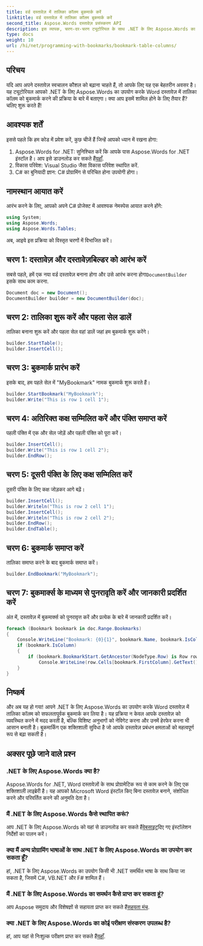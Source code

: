 ```yaml
---
title: वर्ड दस्तावेज़ में तालिका कॉलम बुकमार्क करें
linktitle: वर्ड दस्तावेज़ में तालिका कॉलम बुकमार्क करें
second_title: Aspose.Words दस्तावेज़ प्रसंस्करण API
description: इस व्यापक, चरण-दर-चरण ट्यूटोरियल के साथ .NET के लिए Aspose.Words का उपयोग करके Word दस्तावेज़ में तालिका कॉलम को बुकमार्क करना सीखें।
type: docs
weight: 10
url: /hi/net/programming-with-bookmarks/bookmark-table-columns/
---
```

## परिचय

यदि आप अपने दस्तावेज़ स्वचालन कौशल को बढ़ाना चाहते हैं, तो आपके लिए यह एक बेहतरीन अवसर है। यह ट्यूटोरियल आपको .NET के लिए Aspose.Words का उपयोग करके Word दस्तावेज़ में तालिका कॉलम को बुकमार्क करने की प्रक्रिया के बारे में बताएगा। क्या आप इसमें शामिल होने के लिए तैयार हैं? चलिए शुरू करते हैं!

## आवश्यक शर्तें

इससे पहले कि हम कोड में प्रवेश करें, कुछ चीजें हैं जिन्हें आपको ध्यान में रखना होगा:

1.  Aspose.Words for .NET: सुनिश्चित करें कि आपके पास Aspose.Words for .NET इंस्टॉल है। आप इसे डाउनलोड कर सकते हैं[यहाँ](https://releases.aspose.com/words/net/).
2. विकास परिवेश: Visual Studio जैसा विकास परिवेश स्थापित करें.
3. C# का बुनियादी ज्ञान: C# प्रोग्रामिंग से परिचित होना उपयोगी होगा।

## नामस्थान आयात करें

आरंभ करने के लिए, आपको अपने C# प्रोजेक्ट में आवश्यक नेमस्पेस आयात करने होंगे:

```csharp
using System;
using Aspose.Words;
using Aspose.Words.Tables;
```

अब, आइये इस प्रक्रिया को विस्तृत चरणों में विभाजित करें।

## चरण 1: दस्तावेज़ और दस्तावेज़बिल्डर को आरंभ करें

 सबसे पहले, हमें एक नया वर्ड दस्तावेज़ बनाना होगा और उसे आरंभ करना होगा`DocumentBuilder` इसके साथ काम करना.

```csharp
Document doc = new Document();
DocumentBuilder builder = new DocumentBuilder(doc);
```

## चरण 2: तालिका शुरू करें और पहला सेल डालें

तालिका बनाना शुरू करें और पहला सेल वहां डालें जहां हम बुकमार्क शुरू करेंगे।

```csharp
builder.StartTable();
builder.InsertCell();
```

## चरण 3: बुकमार्क प्रारंभ करें

इसके बाद, हम पहले सेल में "MyBookmark" नामक बुकमार्क शुरू करते हैं।

```csharp
builder.StartBookmark("MyBookmark");
builder.Write("This is row 1 cell 1");
```

## चरण 4: अतिरिक्त कक्ष सम्मिलित करें और पंक्ति समाप्त करें

पहली पंक्ति में एक और सेल जोड़ें और पहली पंक्ति को पूरा करें।

```csharp
builder.InsertCell();
builder.Write("This is row 1 cell 2");
builder.EndRow();
```

## चरण 5: दूसरी पंक्ति के लिए कक्ष सम्मिलित करें

दूसरी पंक्ति के लिए कक्ष जोड़कर आगे बढ़ें।

```csharp
builder.InsertCell();
builder.Writeln("This is row 2 cell 1");
builder.InsertCell();
builder.Writeln("This is row 2 cell 2");
builder.EndRow();
builder.EndTable();
```

## चरण 6: बुकमार्क समाप्त करें

तालिका समाप्त करने के बाद बुकमार्क समाप्त करें।

```csharp
builder.EndBookmark("MyBookmark");
```

## चरण 7: बुकमार्क्स के माध्यम से पुनरावृति करें और जानकारी प्रदर्शित करें

अंत में, दस्तावेज़ में बुकमार्क्स को पुनरावृत्त करें और प्रत्येक के बारे में जानकारी प्रदर्शित करें।

```csharp
foreach (Bookmark bookmark in doc.Range.Bookmarks)
{
    Console.WriteLine("Bookmark: {0}{1}", bookmark.Name, bookmark.IsColumn ? " (Column)" : "");
    if (bookmark.IsColumn)
    {
        if (bookmark.BookmarkStart.GetAncestor(NodeType.Row) is Row row && bookmark.FirstColumn < row.Cells.Count)
            Console.WriteLine(row.Cells[bookmark.FirstColumn].GetText().TrimEnd(ControlChar.CellChar));
    }
}
```

## निष्कर्ष

और अब यह हो गया! आपने .NET के लिए Aspose.Words का उपयोग करके Word दस्तावेज़ में तालिका कॉलम को सफलतापूर्वक बुकमार्क कर लिया है। यह प्रक्रिया न केवल आपके दस्तावेज़ को व्यवस्थित करने में मदद करती है, बल्कि विशिष्ट अनुभागों को नेविगेट करना और उनमें हेरफेर करना भी आसान बनाती है। बुकमार्किंग एक शक्तिशाली सुविधा है जो आपके दस्तावेज़ प्रबंधन क्षमताओं को महत्वपूर्ण रूप से बढ़ा सकती है।

## अक्सर पूछे जाने वाले प्रश्न

### .NET के लिए Aspose.Words क्या है?
Aspose.Words for .NET, Word दस्तावेज़ों के साथ प्रोग्रामेटिक रूप से काम करने के लिए एक शक्तिशाली लाइब्रेरी है। यह आपको Microsoft Word इंस्टॉल किए बिना दस्तावेज़ बनाने, संशोधित करने और परिवर्तित करने की अनुमति देता है।

### मैं .NET के लिए Aspose.Words कैसे स्थापित करूं?
 आप .NET के लिए Aspose.Words को यहां से डाउनलोड कर सकते हैं[वेबसाइट](https://releases.aspose.com/words/net/)दिए गए इंस्टॉलेशन निर्देशों का पालन करें।

### क्या मैं अन्य प्रोग्रामिंग भाषाओं के साथ .NET के लिए Aspose.Words का उपयोग कर सकता हूँ?
हां, .NET के लिए Aspose.Words का उपयोग किसी भी .NET समर्थित भाषा के साथ किया जा सकता है, जिसमें C#, VB.NET और F# शामिल हैं।

### मैं .NET के लिए Aspose.Words का समर्थन कैसे प्राप्त कर सकता हूं?
 आप Aspose समुदाय और विशेषज्ञों से सहायता प्राप्त कर सकते हैं[सहयता मंच](https://forum.aspose.com/c/words/8).

### क्या .NET के लिए Aspose.Words का कोई परीक्षण संस्करण उपलब्ध है?
 हां, आप यहां से निःशुल्क परीक्षण प्राप्त कर सकते हैं[यहाँ](https://releases.aspose.com/).
